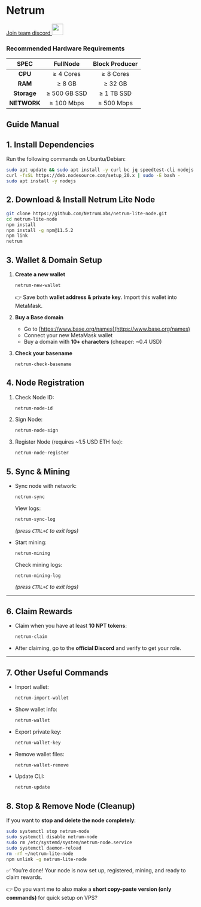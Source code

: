 # Netrum
<a href="https://discord.gg/2ErsZxXyWg" target="_blank">Join team discord <img src="https://user-images.githubusercontent.com/50621007/176236430-53b0f4de-41ff-41f7-92a1-4233890a90c8.png" width="30"/></a>
### Recommended Hardware Requirements 

|   SPEC	    |         FullNode          |       Block Producer      |
| :---------: | :-----------------------: |:-----------------------:  |    
|   **CPU**   |        ≥ 4 Cores          |        ≥ 8 Cores          |
|   **RAM**   |        ≥ 8 GB             |        ≥ 32 GB            |
| **Storage** |        ≥ 500 GB SSD       |        ≥ 1 TB SSD         |
| **NETWORK** |        ≥ 100 Mbps         |        ≥ 500 Mbps         |

## Guide Manual

## 1. Install Dependencies

Run the following commands on Ubuntu/Debian:
```bash
sudo apt update && sudo apt install -y curl bc jq speedtest-cli nodejs npm
curl -fsSL https://deb.nodesource.com/setup_20.x | sudo -E bash -
sudo apt install -y nodejs
```
## 2. Download & Install Netrum Lite Node

```bash
git clone https://github.com/NetrumLabs/netrum-lite-node.git
cd netrum-lite-node
npm install
npm install -g npm@11.5.2
npm link
netrum
```
## 3. Wallet & Domain Setup

1. **Create a new wallet**

   ```bash
   netrum-new-wallet
   ```
   👉 Save both **wallet address & private key**. Import this wallet into MetaMask.

2. **Buy a Base domain**

   * Go to [https://www.base.org/names](https://www.base.org/names)
   * Connect your new MetaMask wallet
   * Buy a domain with **10+ characters** (cheaper: \~0.4 USD)

3. **Check your basename**

   ```bash
   netrum-check-basename
   ```
   
## 4. Node Registration

1. Check Node ID:

   ```bash
   netrum-node-id
   ```
2. Sign Node:

   ```bash
   netrum-node-sign
   ```
3. Register Node (requires \~1.5 USD ETH fee):

   ```bash
   netrum-node-register
   ```
   
## 5. Sync & Mining

* Sync node with network:

  ```bash
  netrum-sync
  ```

  View logs:

  ```bash
  netrum-sync-log
  ```

  *(press `CTRL+C` to exit logs)*

* Start mining:

  ```bash
  netrum-mining
  ```

  Check mining logs:

  ```bash
  netrum-mining-log
  ```

  *(press `CTRL+C` to exit logs)*

---

## 6. Claim Rewards

* Claim when you have at least **10 NPT tokens**:

  ```bash
  netrum-claim
  ```
* After claiming, go to the **official Discord** and verify to get your role.

---

## 7. Other Useful Commands

* Import wallet:

  ```bash
  netrum-import-wallet
  ```
* Show wallet info:

  ```bash
  netrum-wallet
  ```
* Export private key:

  ```bash
  netrum-wallet-key
  ```
* Remove wallet files:

  ```bash
  netrum-wallet-remove
  ```
* Update CLI:

  ```bash
  netrum-update
  ```

## 8. Stop & Remove Node (Cleanup)

If you want to **stop and delete the node completely**:

```bash
sudo systemctl stop netrum-node
sudo systemctl disable netrum-node
sudo rm /etc/systemd/system/netrum-node.service
sudo systemctl daemon-reload
rm -rf ~/netrum-lite-node
npm unlink -g netrum-lite-node
```

✅ You’re done! Your node is now set up, registered, mining, and ready to claim rewards.

👉 Do you want me to also make a **short copy-paste version (only commands)** for quick setup on VPS?

